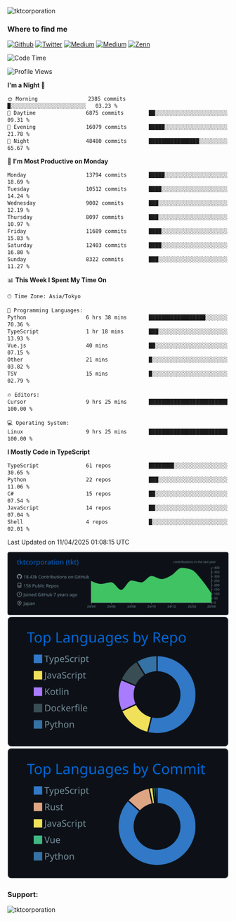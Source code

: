 <p align="left"> <img src="https://komarev.com/ghpvc/?username=tktcorporation&label=Profile%20views&color=0e75b6&style=flat" alt="tktcorporation" /> </p>

<h3>Where to find me</h3>
<p>
<a href="https://github.com/tktcorporation" target="_blank"><img alt="Github" src="https://img.shields.io/badge/GitHub-%2312100E.svg?&style=for-the-badge&logo=Github&logoColor=white" /></a>
<a href="https://twitter.com/tktcorporation" target="_blank"><img alt="Twitter" src="https://img.shields.io/badge/twitter-%231DA1F2.svg?&style=for-the-badge&logo=twitter&logoColor=white" /></a>
<a href="https://www.linkedin.com/in/tktcorporation" target="_blank"><img alt="Medium" src="https://img.shields.io/badge/linkdin-0a66c2.svg?&style=for-the-badge&logo=linkedin&logoColor=white" /></a>
<a href="https://qiita.com/tktcorporation" target="_blank"><img alt="Medium" src="https://img.shields.io/badge/qiita-55C500.svg?&style=for-the-badge&logo=qiita&logoColor=white" /></a>
<a href="https://zenn.dev/tktcorporation" target="_blank"><img alt="Zenn" src="https://img.shields.io/badge/Zenn-3EA8FF.svg?&style=for-the-badge&logo=Zenn&logoColor=white" /></a>
</p>
  
<!--START_SECTION:waka-->
![Code Time](http://img.shields.io/badge/Code%20Time-2%2C278%20hrs%2043%20mins-blue)

![Profile Views](http://img.shields.io/badge/Profile%20Views-0-blue)

**I'm a Night 🦉** 

```text
🌞 Morning                2385 commits        █░░░░░░░░░░░░░░░░░░░░░░░░   03.23 % 
🌆 Daytime                6875 commits        ██░░░░░░░░░░░░░░░░░░░░░░░   09.31 % 
🌃 Evening                16079 commits       █████░░░░░░░░░░░░░░░░░░░░   21.78 % 
🌙 Night                  48480 commits       ████████████████░░░░░░░░░   65.67 % 
```
📅 **I'm Most Productive on Monday** 

```text
Monday                   13794 commits       █████░░░░░░░░░░░░░░░░░░░░   18.69 % 
Tuesday                  10512 commits       ████░░░░░░░░░░░░░░░░░░░░░   14.24 % 
Wednesday                9002 commits        ███░░░░░░░░░░░░░░░░░░░░░░   12.19 % 
Thursday                 8097 commits        ███░░░░░░░░░░░░░░░░░░░░░░   10.97 % 
Friday                   11689 commits       ████░░░░░░░░░░░░░░░░░░░░░   15.83 % 
Saturday                 12403 commits       ████░░░░░░░░░░░░░░░░░░░░░   16.80 % 
Sunday                   8322 commits        ███░░░░░░░░░░░░░░░░░░░░░░   11.27 % 
```


📊 **This Week I Spent My Time On** 

```text
🕑︎ Time Zone: Asia/Tokyo

💬 Programming Languages: 
Python                   6 hrs 38 mins       ██████████████████░░░░░░░   70.36 % 
TypeScript               1 hr 18 mins        ███░░░░░░░░░░░░░░░░░░░░░░   13.93 % 
Vue.js                   40 mins             ██░░░░░░░░░░░░░░░░░░░░░░░   07.15 % 
Other                    21 mins             █░░░░░░░░░░░░░░░░░░░░░░░░   03.82 % 
TSV                      15 mins             █░░░░░░░░░░░░░░░░░░░░░░░░   02.79 % 

🔥 Editors: 
Cursor                   9 hrs 25 mins       █████████████████████████   100.00 % 

💻 Operating System: 
Linux                    9 hrs 25 mins       █████████████████████████   100.00 % 
```

**I Mostly Code in TypeScript** 

```text
TypeScript               61 repos            ████████░░░░░░░░░░░░░░░░░   30.65 % 
Python                   22 repos            ███░░░░░░░░░░░░░░░░░░░░░░   11.06 % 
C#                       15 repos            ██░░░░░░░░░░░░░░░░░░░░░░░   07.54 % 
JavaScript               14 repos            ██░░░░░░░░░░░░░░░░░░░░░░░   07.04 % 
Shell                    4 repos             █░░░░░░░░░░░░░░░░░░░░░░░░   02.01 % 
```




 Last Updated on 11/04/2025 01:08:15 UTC
<!--END_SECTION:waka-->

[![](https://raw.githubusercontent.com/tktcorporation/tktcorporation/master/profile-summary-card-output/github_dark/0-profile-details.svg)](https://github.com/vn7n24fzkq/github-profile-summary-cards)
[![](https://raw.githubusercontent.com/tktcorporation/tktcorporation/master/profile-summary-card-output/github_dark/1-repos-per-language.svg)](https://github.com/vn7n24fzkq/github-profile-summary-cards) [![](https://raw.githubusercontent.com/tktcorporation/tktcorporation/master/profile-summary-card-output/github_dark/2-most-commit-language.svg)](https://github.com/vn7n24fzkq/github-profile-summary-cards)

<h3 align="left">Support:</h3>
<p><a href="https://www.buymeacoffee.com/tktcorporation"> <img align="left" src="https://cdn.buymeacoffee.com/buttons/v2/default-yellow.png" height="50" width="210" alt="tktcorporation" /></a></p><br><br>
